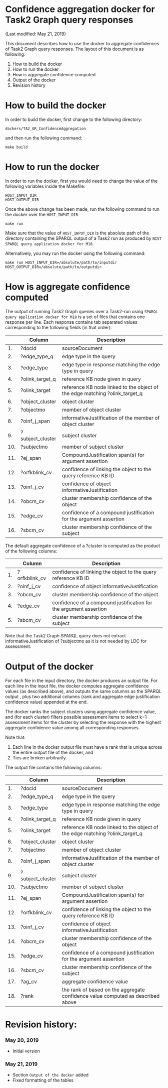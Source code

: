 # Confidence aggregation docker for Task2 Graph query responses

(Last modified: May 21, 2019)

This document describes how to use the docker to aggregate confidences of Task2 Graph query responses. The layout of this document is as following:

  1. How to build the docker
  2. How to run the docker
  3. How is aggregate confidence computed
  4. Output of the docker
  5. Revision history

# How to build the docker

In order to build the docker, first change to the following directory:

`dockers/TA2_GR_ConfidenceAggregation`

and then run the following command:

~~~
make build
~~~

# How to run the docker

In order to run the docker, first you would need to change the value of the following variables inside the Makefile:

~~~
HOST_INPUT_DIR
HOST_OUTPUT_DIR
~~~

Once the above change has been made, run the following command to run the docker over the `HOST_INPUT_DIR`

~~~
make run
~~~

Make sure that the value of `HOST_INPUT_DIR` is the absolute path of the directory containing the SPARQL output of a Task2 run as produced by `NIST SPARQL query application docker for M18`.

Alternatively, you may run the docker using the following command:

~~~
make run HOST_INPUT_DIR=/absolute/path/to/inputdir HOST_OUTPUT_DIR=/absolute/path/to/outputdir
~~~

# How is aggregate confidence computed

The output of running Task2 Graph queries over a Task2-run using `SPARQL query application docker for M18` is a set of files that contains one response per line. Each response contains tab separated values corresponding to the following fields (in that order):


| | Column | Description |
| ---|---------|-------------|
| 1. |        ?docid            |  sourceDocument|
| 2. |        ?edge_type_q      |  edge type in the query|
| 3. |        ?edge_type        |  edge type in response matching the edge type in query|
| 4. |        ?olink_target_q   |  reference KB node given in query|
| 5. |        ?olink_target     |  reference KB node linked to the object of the edge matching ?olink_target_q|
| 6. |        ?object_cluster   |  object cluster|
| 7. |        ?objectmo         |  member of object cluster|
| 8. |        ?oinf_j_span      |  informativeJustification of the member of object cluster|
| 9. |        ?subject_cluster  |  subject cluster|
| 10. |        ?subjectmo        |  member of subject cluster|
| 11. |        ?ej_span          |  CompoundJustification span(s) for argument assertion|
| 12. |        ?orfkblink_cv     |  confidence of linking the object to the query reference KB ID|
| 13. |        ?oinf_j_cv        |  confidence of object informativeJustification|
| 14. |        ?obcm_cv          |  cluster membership confidence of the object|
| 15. |        ?edge_cv          |  confidence of a compound justification for the argument assertion|
| 16. |        ?sbcm_cv          |  cluster membership confidence of the subject|

The default aggregate confidence of a ?cluster is computed as the product of the following columns:

| | Column  | Description|
|---|---------|-------------|
| 1. |        ?orfkblink_cv     |  confidence of linking the object to the query reference KB ID|
| 2. |        ?oinf_j_cv        |  confidence of object informativeJustification|
| 3. |        ?obcm_cv          |  cluster membership confidence of the object|
| 4. |        ?edge_cv          |  confidence of a compound justification for the argument assertion|
| 5. |        ?sbcm_cv          |  cluster membership confidence of the subject|

Note that the Task2 Graph SPARQL query does not extract informativeJustification of ?subjectmo as it is not needed by LDC for assessment.

# Output of the docker

For each file in the input directory, the docker produces an output file. For each line in the input file, the docker computes aggregate confidence values (as described above), and outputs the same columns as the SPARQL output , plus two additional columns (rank and aggregate edge justification confidence value) appended at the end.

The docker ranks the subject clusters using aggregate confidence value, and (for each cluster) filters possible assessment items to select k=1 assessment items for the cluster by selecting the response with the highest aggregate confidence value among all corresponding responses.

Note that:

1. Each line in the docker output file must have a rank that is unique across the entire output file of the docker, and
2. Ties are broken arbitrarily.

The output file contains the following columns:

| | Column | Description |
| ---|---------|-------------|
| 1. |        ?docid            |  sourceDocument|
| 2. |        ?edge_type_q      |  edge type in the query|
| 3. |        ?edge_type        |  edge type in response matching the edge type in query|
| 4. |        ?olink_target_q   |  reference KB node given in query|
| 5. |        ?olink_target     |  reference KB node linked to the object of the edge matching ?olink_target_q|
| 6. |        ?object_cluster   |  object cluster|
| 7. |        ?objectmo         |  member of object cluster|
| 8. |        ?oinf_j_span      |  informativeJustification of the member of object cluster|
| 9. |        ?subject_cluster  |  subject cluster|
| 10. |        ?subjectmo        |  member of subject cluster|
| 11. |        ?ej_span          |  CompoundJustification span(s) for argument assertion|
| 12. |        ?orfkblink_cv     |  confidence of linking the object to the query reference KB ID|
| 13. |        ?oinf_j_cv        |  confidence of object informativeJustification|
| 14. |        ?obcm_cv          |  cluster membership confidence of the object|
| 15. |        ?edge_cv          |  confidence of a compound justification for the argument assertion|
| 16. |        ?sbcm_cv          |  cluster membership confidence of the subject|
| 17. |        ?ag_cv          |  aggregate confidence value|
| 18. |        ?rank          | the rank of based on the aggregate confidence value computed as described above|

# Revision history:
### May 20, 2019
  * Initial version

### May 21, 2019
  * Section `Output of the docker` added
  * Fixed formatting of the tables
